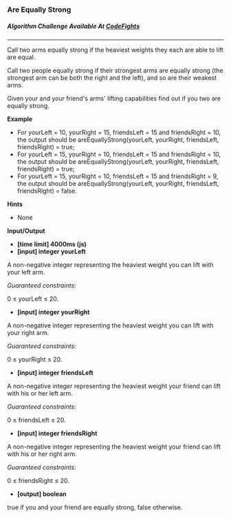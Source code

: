 ### Are Equally Strong

##### Algorithm Challenge Available At [CodeFights](https://codefights.com/arcade/intro/level-5/g6dc9KJyxmFjB98dL)
---
Call two arms equally strong if the heaviest weights they each are able to lift are equal.

Call two people equally strong if their strongest arms are equally strong (the strongest arm can be both the right and the left), and so are their weakest arms.

Given your and your friend's arms' lifting capabilities find out if you two are equally strong.

**Example**

- For yourLeft = 10, yourRight = 15, friendsLeft = 15 and friendsRight = 10, the output should be
areEquallyStrong(yourLeft, yourRight, friendsLeft, friendsRight) = true;
- For yourLeft = 15, yourRight = 10, friendsLeft = 15 and friendsRight = 10, the output should be
areEquallyStrong(yourLeft, yourRight, friendsLeft, friendsRight) = true;
- For yourLeft = 15, yourRight = 10, friendsLeft = 15 and friendsRight = 9, the output should be
areEquallyStrong(yourLeft, yourRight, friendsLeft, friendsRight) = false.

**Hints**
-   None

**Input/Output**
 
- **[time limit] 4000ms (js)**
- **[input] integer yourLeft**

A non-negative integer representing the heaviest weight you can lift with your left arm.

*Guaranteed constraints:*

0 ≤ yourLeft ≤ 20.

- **[input] integer yourRight**

A non-negative integer representing the heaviest weight you can lift with your right arm.

*Guaranteed constraints:*

0 ≤ yourRight ≤ 20.

- **[input] integer friendsLeft**

A non-negative integer representing the heaviest weight your friend can lift with his or her left arm.

*Guaranteed constraints:*

0 ≤ friendsLeft ≤ 20.

- **[input] integer friendsRight**

A non-negative integer representing the heaviest weight your friend can lift with his or her right arm.

*Guaranteed constraints:*

0 ≤ friendsRight ≤ 20.

- **[output] boolean**

true if you and your friend are equally strong, false otherwise.
